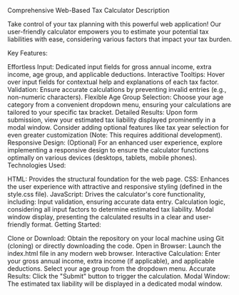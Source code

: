 Comprehensive Web-Based Tax Calculator
Description

Take control of your tax planning with this powerful web application! Our user-friendly calculator empowers you to estimate your potential tax liabilities with ease, considering various factors that impact your tax burden.

Key Features:

Effortless Input:
Dedicated input fields for gross annual income, extra income, age group, and applicable deductions.
Interactive Tooltips: Hover over input fields for contextual help and explanations of each tax factor.
Validation: Ensure accurate calculations by preventing invalid entries (e.g., non-numeric characters).
Flexible Age Group Selection: Choose your age category from a convenient dropdown menu, ensuring your calculations are tailored to your specific tax bracket.
Detailed Results:
Upon form submission, view your estimated tax liability displayed prominently in a modal window.
Consider adding optional features like tax year selection for even greater customization (Note: This requires additional development).
Responsive Design: (Optional) For an enhanced user experience, explore implementing a responsive design to ensure the calculator functions optimally on various devices (desktops, tablets, mobile phones).
Technologies Used:

HTML: Provides the structural foundation for the web page.
CSS: Enhances the user experience with attractive and responsive styling (defined in the style.css file).
JavaScript: Drives the calculator's core functionality, including:
Input validation, ensuring accurate data entry.
Calculation logic, considering all input factors to determine estimated tax liability.
Modal window display, presenting the calculated results in a clear and user-friendly format.
Getting Started:

Clone or Download: Obtain the repository on your local machine using Git (cloning) or directly downloading the code.
Open in Browser: Launch the index.html file in any modern web browser.
Interactive Calculation:
Enter your gross annual income, extra income (if applicable), and applicable deductions.
Select your age group from the dropdown menu.
Accurate Results: Click the "Submit" button to trigger the calculation.
Modal Window: The estimated tax liability will be displayed in a dedicated modal window.
